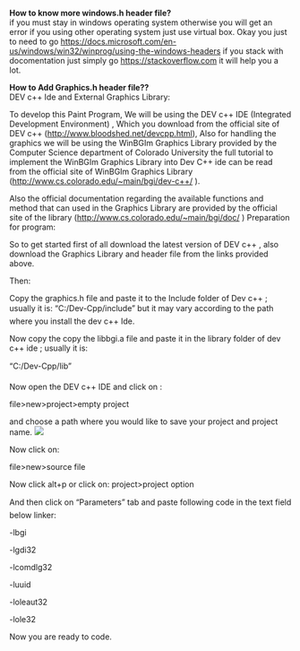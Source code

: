 <b>How to know more windows.h header file?</b></br>
if you must stay in windows operating system otherwise you will get an error if you using other operating system just use virtual box.
Okay you just to need to go https://docs.microsoft.com/en-us/windows/win32/winprog/using-the-windows-headers if you stack with docomentation just simply go https://stackoverflow.com it will help you a lot.

<b>How to Add Graphics.h header file??</b></br>
DEV c++ Ide and External Graphics Library:

To develop this Paint Program, We will be using the DEV c++ IDE (Integrated Development Environment)  , Which you download from the official site of DEV c++ (http://www.bloodshed.net/devcpp.html), Also for handling the graphics we will be using the WinBGIm Graphics Library provided by the Computer Science department of Colorado University the full tutorial to implement the WinBGIm Graphics Library into Dev C++ ide can be read from the official site of WinBGIm Graphics Library (http://www.cs.colorado.edu/~main/bgi/dev-c++/  ).

Also the official documentation regarding the available functions and method that can used in the Graphics Library are provided by the official site of the library (http://www.cs.colorado.edu/~main/bgi/doc/  )
Preparation for program:

So to get started first of all download the latest version of DEV c++ , also download the Graphics Library and header file from the links provided above.

Then:

Copy the graphics.h file and paste it to the Include folder of Dev c++ ; usually it is:
“C:/Dev-Cpp/include” but it may vary according to the path where you install the dev c++ Ide.

Now copy the copy the libbgi.a file and paste it in the library folder of dev c++ ide ; usually it is:

“C:/Dev-Cpp/lib”

Now open the DEV c++ IDE and click on :

file>new>project>empty project

and choose a path where you would like to save your project and project name.
<img src="https://bestengineeringprojects.com/wp-content/uploads/2013/12/paint_program_devc.jpg">

Now click on:

file>new>source file

Now click alt+p   or click on: project>project option

And then click on “Parameters” tab and paste following code in the text field below linker:

-lbgi

-lgdi32

-lcomdlg32

-luuid

-loleaut32

-lole32

Now you are ready to code.
